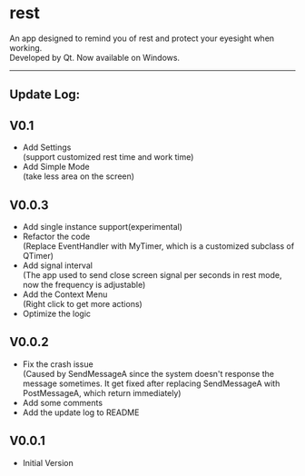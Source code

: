 # rest
An app designed to remind you of rest and protect your eyesight when working.  
Developed by Qt. Now available on Windows.

***

## Update Log:

## V0.1
+ Add Settings  
(support customized rest time and work time)
+ Add Simple Mode  
(take less area on the screen)

## V0.0.3
+ Add single instance support(experimental)
+ Refactor the code  
(Replace EventHandler with MyTimer, which is a customized subclass of QTimer)
+ Add signal interval  
(The app used to send close screen signal per seconds in rest mode, now the frequency is adjustable)  
+ Add the Context Menu  
(Right click to get more actions)
+ Optimize the logic  

## V0.0.2
+ Fix the crash issue  
(Caused by SendMessageA since the system doesn't response the message sometimes. It get fixed after replacing SendMessageA with PostMessageA, which return immediately)  
+ Add some comments  
+ Add the update log to README  

## V0.0.1
+ Initial Version